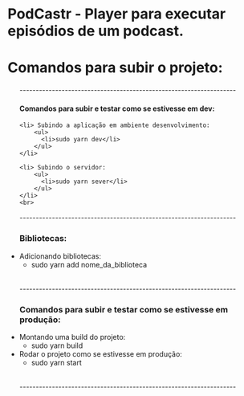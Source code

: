 # PodCastr - Player para executar episódios de um podcast.


<h1> Comandos para subir o projeto: </h1>

<ul>
  
  <p>-------------------------------------------------------------------</p>
  
  <h4>Comandos para subir e testar como se estivesse em dev: </h4>
  
    <li> Subindo a aplicação em ambiente desenvolvimento: 
        <ul>
          <li>sudo yarn dev</li>
        </ul>
    </li>
 
    <li> Subindo o servidor: 
        <ul>
          <li>sudo yarn sever</li>
        </ul>
    </li>
    <br>
  
  <p>-------------------------------------------------------------------</p>
  
  <h3> Bibliotecas: </h3>
  
  <li> Adicionando bibliotecas: 
      <ul>
        <li>sudo yarn add nome_da_biblioteca</li>
      </ul>
  </li>
  <br>
  
  <p>-------------------------------------------------------------------</p>
  
  <h3>Comandos para subir e testar como se estivesse em produção: </h3>
  
  <li> Montando uma build do projeto: 
      <ul>
        <li>sudo yarn build</li>
      </ul>
  </li>
  
  <li> Rodar o projeto como se estivesse em produção: 
      <ul>
        <li>sudo yarn start</li>
      </ul>
  </li>
  <br>
  
  <p>-------------------------------------------------------------------</p>
      
</ul>
